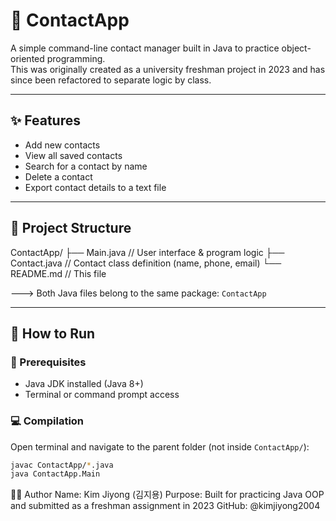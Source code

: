 # 📇 ContactApp

A simple command-line contact manager built in Java to practice object-oriented programming.  
This was originally created as a university freshman project in 2023 and has since been refactored to separate logic by class.

---

## ✨ Features

- Add new contacts  
- View all saved contacts  
- Search for a contact by name  
- Delete a contact  
- Export contact details to a text file  

---

## 🧱 Project Structure

ContactApp/
├── Main.java // User interface & program logic
├── Contact.java // Contact class definition (name, phone, email)
└── README.md // This file

---> Both Java files belong to the same package: `ContactApp`

---

## 🧪 How to Run

### 📌 Prerequisites

- Java JDK installed (Java 8+)
- Terminal or command prompt access

### 💻 Compilation

Open terminal and navigate to the parent folder (not inside `ContactApp/`):

```bash
javac ContactApp/*.java
java ContactApp.Main
```

🧑‍💻 Author
Name: Kim Jiyong (김지용)
Purpose: Built for practicing Java OOP and submitted as a freshman assignment in 2023
GitHub: @kimjiyong2004